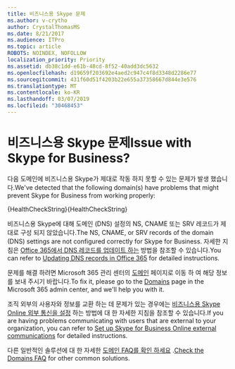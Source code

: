 ```yaml
---
title: 비즈니스용 Skype 문제
ms.author: v-crytho
author: CrystalThomasMS
ms.date: 8/21/2017
ms.audience: ITPro
ms.topic: article
ROBOTS: NOINDEX, NOFOLLOW
localization_priority: Priority
ms.assetid: db38c1dd-e61b-48cd-8f52-40add3dc5632
ms.openlocfilehash: d19659f203692e4aed2c947c4f8d3348d2286e77
ms.sourcegitcommit: 431f60d51f4203b22e655a37358667d844e3e576
ms.translationtype: MT
ms.contentlocale: ko-KR
ms.lasthandoff: 03/07/2019
ms.locfileid: "30468453"
---
```

# <a name="issue-with-skype-for-business"></a><span data-ttu-id="bd819-102">비즈니스용 Skype 문제</span><span class="sxs-lookup"><span data-stu-id="bd819-102">Issue with Skype for Business?</span></span>

<span data-ttu-id="bd819-103">다음 도메인에 비즈니스용 Skype가 제대로 작동 하지 못할 수 있는 문제가 발생 했습니다.</span><span class="sxs-lookup"><span data-stu-id="bd819-103">We've detected that the following domain(s) have problems that might prevent Skype for Business from working properly:</span></span>
  
<span data-ttu-id="bd819-104">{HealthCheckString}</span><span class="sxs-lookup"><span data-stu-id="bd819-104">{HealthCheckString}</span></span>
  
<span data-ttu-id="bd819-105">비즈니스용 Skype에 대해 도메인 (DNS) 설정의 NS, CNAME 또는 SRV 레코드가 제대로 구성 되지 않았습니다.</span><span class="sxs-lookup"><span data-stu-id="bd819-105">The NS, CNAME, or SRV records of the domain (DNS) settings are not configured correctly for Skype for Business.</span></span> <span data-ttu-id="bd819-106">자세한 지침은 [Office 365에서 DNS 레코드를 업데이트 하는](https://support.office.com/article/Create-DNS-records-for-Office-365-when-you-manage-your-DNS-records-B0F3FDCA-8A80-4E8E-9EF3-61E8A2A9AB23.aspx) 방법을 참조할 수 있습니다.</span><span class="sxs-lookup"><span data-stu-id="bd819-106">You can refer to [Updating DNS records in Office 365](https://support.office.com/article/Create-DNS-records-for-Office-365-when-you-manage-your-DNS-records-B0F3FDCA-8A80-4E8E-9EF3-61E8A2A9AB23.aspx) for detailed instructions.</span></span> 
  
<span data-ttu-id="bd819-107">문제를 해결 하려면 Microsoft 365 관리 센터의 [도메인](https://admin.microsoft.com/adminportal/home#/Domains) 페이지로 이동 하 여 해당 정보를 보내 주시기 바랍니다.</span><span class="sxs-lookup"><span data-stu-id="bd819-107">To fix it, please go to the [Domains](https://admin.microsoft.com/adminportal/home#/Domains) page in the Microsoft 365 admin center, and we'll help you with it.</span></span> 
  
<span data-ttu-id="bd819-108">조직 외부의 사용자와 정보를 교환 하는 데 문제가 있는 경우에는 [비즈니스용 Skype Online 외부 통신을 설정](https://support.microsoft.com/help/10041/set-up-skype-for-business-online-external-communications.aspx) 하는 방법에 대 한 자세한 지침을 참조할 수 있습니다.</span><span class="sxs-lookup"><span data-stu-id="bd819-108">If you are having problems communicating with users that are external to your organization, you can refer to [Set up Skype for Business Online external communications](https://support.microsoft.com/help/10041/set-up-skype-for-business-online-external-communications.aspx) for detailed instructions.</span></span> 
  
<span data-ttu-id="bd819-109">다른 일반적인 솔루션에 대 한 자세한 [도메인 FAQ를 확인 하세요](https://support.office.com/article/7b7b075d-79f9-4e37-8a9e-fb60c1d95166.aspx) .</span><span class="sxs-lookup"><span data-stu-id="bd819-109">[Check the Domains FAQ](https://support.office.com/article/7b7b075d-79f9-4e37-8a9e-fb60c1d95166.aspx) for other common solutions.</span></span> 
  

